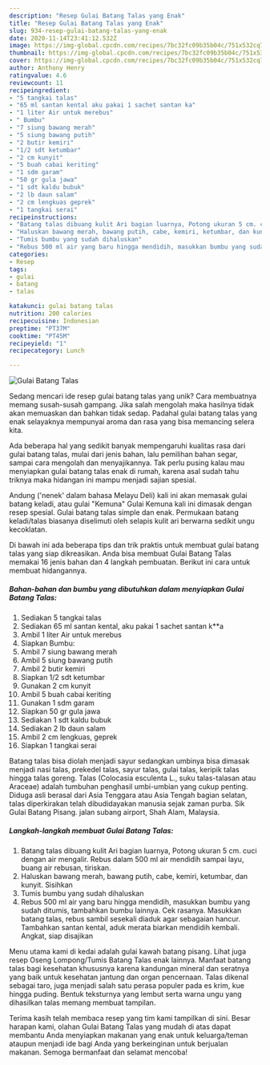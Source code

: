 ```yaml
---
description: "Resep Gulai Batang Talas yang Enak"
title: "Resep Gulai Batang Talas yang Enak"
slug: 934-resep-gulai-batang-talas-yang-enak
date: 2020-11-14T23:41:12.532Z
image: https://img-global.cpcdn.com/recipes/7bc32fc09b35b04c/751x532cq70/gulai-batang-talas-foto-resep-utama.jpg
thumbnail: https://img-global.cpcdn.com/recipes/7bc32fc09b35b04c/751x532cq70/gulai-batang-talas-foto-resep-utama.jpg
cover: https://img-global.cpcdn.com/recipes/7bc32fc09b35b04c/751x532cq70/gulai-batang-talas-foto-resep-utama.jpg
author: Anthony Henry
ratingvalue: 4.6
reviewcount: 11
recipeingredient:
- "5 tangkai talas"
- "65 ml santan kental aku pakai 1 sachet santan ka"
- "1 liter Air untuk merebus"
- " Bumbu"
- "7 siung bawang merah"
- "5 siung bawang putih"
- "2 butir kemiri"
- "1/2 sdt ketumbar"
- "2 cm kunyit"
- "5 buah cabai keriting"
- "1 sdm garam"
- "50 gr gula jawa"
- "1 sdt kaldu bubuk"
- "2 lb daun salam"
- "2 cm lengkuas geprek"
- "1 tangkai serai"
recipeinstructions:
- "Batang talas dibuang kulit Ari bagian luarnya, Potong ukuran 5 cm. cuci dengan air mengalir. Rebus dalam 500 ml air mendidih sampai layu, buang air rebusan, tiriskan."
- "Haluskan bawang merah, bawang putih, cabe, kemiri, ketumbar, dan kunyit. Sisihkan"
- "Tumis bumbu yang sudah dihaluskan"
- "Rebus 500 ml air yang baru hingga mendidih, masukkan bumbu yang sudah ditumis, tambahkan bumbu lainnya. Cek rasanya. Masukkan batang talas, rebus sambil sesekali diaduk agar sebagaian hancur. Tambahkan santan kental, aduk merata biarkan mendidih kembali. Angkat, siap disajikan"
categories:
- Resep
tags:
- gulai
- batang
- talas

katakunci: gulai batang talas 
nutrition: 200 calories
recipecuisine: Indonesian
preptime: "PT37M"
cooktime: "PT45M"
recipeyield: "1"
recipecategory: Lunch

---
```



![Gulai Batang Talas](https://img-global.cpcdn.com/recipes/7bc32fc09b35b04c/751x532cq70/gulai-batang-talas-foto-resep-utama.jpg)

Sedang mencari ide resep gulai batang talas yang unik? Cara membuatnya memang susah-susah gampang. Jika salah mengolah maka hasilnya tidak akan memuaskan dan bahkan tidak sedap. Padahal gulai batang talas yang enak selayaknya mempunyai aroma dan rasa yang bisa memancing selera kita.

Ada beberapa hal yang sedikit banyak mempengaruhi kualitas rasa dari gulai batang talas, mulai dari jenis bahan, lalu pemilihan bahan segar, sampai cara mengolah dan menyajikannya. Tak perlu pusing kalau mau menyiapkan gulai batang talas enak di rumah, karena asal sudah tahu triknya maka hidangan ini mampu menjadi sajian spesial.

Andung (&#39;nenek&#39; dalam bahasa Melayu Deli) kali ini akan memasak gulai batang keladi, atau gulai &#34;Kemuna&#34; Gulai Kemuna kali ini dimasak dengan resep spesial. Gulai batang talas simple dan enak. Permukaan batang keladi/talas biasanya diselimuti oleh selapis kulit ari berwarna sedikit ungu kecoklatan.


Di bawah ini ada beberapa tips dan trik praktis untuk membuat gulai batang talas yang siap dikreasikan. Anda bisa membuat Gulai Batang Talas memakai 16 jenis bahan dan 4 langkah pembuatan. Berikut ini cara untuk membuat hidangannya.

<!--inarticleads1-->

##### Bahan-bahan dan bumbu yang dibutuhkan dalam menyiapkan Gulai Batang Talas:

1. Sediakan 5 tangkai talas
1. Sediakan 65 ml santan kental, aku pakai 1 sachet santan k**a
1. Ambil 1 liter Air untuk merebus
1. Siapkan  Bumbu:
1. Ambil 7 siung bawang merah
1. Ambil 5 siung bawang putih
1. Ambil 2 butir kemiri
1. Siapkan 1/2 sdt ketumbar
1. Gunakan 2 cm kunyit
1. Ambil 5 buah cabai keriting
1. Gunakan 1 sdm garam
1. Siapkan 50 gr gula jawa
1. Sediakan 1 sdt kaldu bubuk
1. Sediakan 2 lb daun salam
1. Ambil 2 cm lengkuas, geprek
1. Siapkan 1 tangkai serai


Batang talas bisa diolah menjadi sayur sedangkan umbinya bisa dimasak menjadi nasi talas, prekedel talas, sayur talas, gulai talas, keripik talas hingga talas goreng. Talas (Colocasia esculenta L., suku talas-talasan atau Araceae) adalah tumbuhan penghasil umbi-umbian yang cukup penting. Diduga asli berasal dari Asia Tenggara atau Asia Tengah bagian selatan, talas diperkirakan telah dibudidayakan manusia sejak zaman purba. Sik Gulai Batang Pisang. jalan subang airport, Shah Alam, Malaysia. 

<!--inarticleads2-->

##### Langkah-langkah membuat Gulai Batang Talas:

1. Batang talas dibuang kulit Ari bagian luarnya, Potong ukuran 5 cm. cuci dengan air mengalir. Rebus dalam 500 ml air mendidih sampai layu, buang air rebusan, tiriskan.
1. Haluskan bawang merah, bawang putih, cabe, kemiri, ketumbar, dan kunyit. Sisihkan
1. Tumis bumbu yang sudah dihaluskan
1. Rebus 500 ml air yang baru hingga mendidih, masukkan bumbu yang sudah ditumis, tambahkan bumbu lainnya. Cek rasanya. Masukkan batang talas, rebus sambil sesekali diaduk agar sebagaian hancur. Tambahkan santan kental, aduk merata biarkan mendidih kembali. Angkat, siap disajikan


Menu utama kami di kedai adalah gulai kawah batang pisang. Lihat juga resep Oseng Lompong/Tumis Batang Talas enak lainnya. Manfaat batang talas bagi kesehatan khususnya karena kandungan mineral dan seratnya yang baik untuk kesehatan jantung dan organ pencernaan. Talas dikenal sebagai taro, juga menjadi salah satu perasa populer pada es krim, kue hingga puding. Bentuk teksturnya yang lembut serta warna ungu yang dihasilkan talas memang membuat tampilan. 

Terima kasih telah membaca resep yang tim kami tampilkan di sini. Besar harapan kami, olahan Gulai Batang Talas yang mudah di atas dapat membantu Anda menyiapkan makanan yang enak untuk keluarga/teman ataupun menjadi ide bagi Anda yang berkeinginan untuk berjualan makanan. Semoga bermanfaat dan selamat mencoba!
